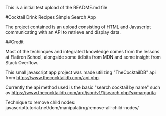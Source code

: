 This is a initial test upload of the README.md file

#Cocktail Drink Recipes Simple Search App

The project contained is an upload consisting of HTML and Javascript communicating with an API to retrieve and display data.  

##Credit

Most of the techinques and integrated knowledge comes from the lessons at Flatiron School, alongside some tidbits from MDN and some insight from Stack Overflow.

This small javascript app project was made utilizing "TheCocktailDB" api from https://www.thecocktaildb.com/api.php.

Currently the api method used is the basic "search cocktail by name" such as https://www.thecocktaildb.com/api/json/v1/1/search.php?s=margarita

Technique to remove child nodes: javascripttutorial.net/dom/manipulating/remove-all-child-nodes/ 

